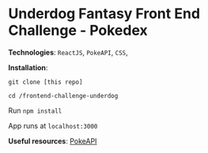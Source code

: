 # Underdog Fantasy Front End Challenge - Pokedex

**Technologies**:
`ReactJS`, `PokeAPI`, `CSS`,

**Installation**:

`git clone [this repo]`

`cd /frontend-challenge-underdog`

Run `npm install`

App runs at `localhost:3000`

**Useful resources**:
[PokeAPI](https://pokeapi.co/)
